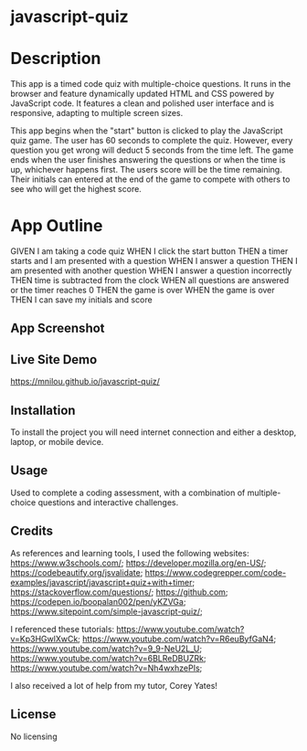 # javascript-quiz

# Description
This app is a timed code quiz with multiple-choice questions. It runs in the browser and feature dynamically updated HTML and CSS powered by JavaScript code. It features a clean and polished user interface and is responsive, adapting to multiple screen sizes.

This app begins when the "start" button is clicked to play the JavaScript quiz game. The user has 60 seconds to complete the quiz. However, every question you get wrong will deduct 5 seconds from the time left. The game ends when the user finishes answering the questions or when the time is up, whichever happens first. The users score will be the time remaining. Their initials can entered at the end of the game to compete with others to see who will get the highest score.

# App Outline
GIVEN I am taking a code quiz
WHEN I click the start button
THEN a timer starts and I am presented with a question
WHEN I answer a question
THEN I am presented with another question
WHEN I answer a question incorrectly
THEN time is subtracted from the clock
WHEN all questions are answered or the timer reaches 0
THEN the game is over
WHEN the game is over
THEN I can save my initials and score

## App Screenshot


## Live Site Demo
https://mnilou.github.io/javascript-quiz/ 

## Installation
To install the project you will need internet connection and either a desktop, laptop, or mobile device.

## Usage
Used to complete a coding assessment, with a combination of multiple-choice questions and interactive challenges. 

## Credits

As references and learning tools, I used the following websites:
https://www.w3schools.com/;
https://developer.mozilla.org/en-US/;
https://codebeautify.org/jsvalidate; 
https://www.codegrepper.com/code-examples/javascript/javascript+quiz+with+timer; 
https://stackoverflow.com/questions/; 
https://github.com;
https://codepen.io/boopalan002/pen/yKZVGa;
https://www.sitepoint.com/simple-javascript-quiz/;

I referenced these tutorials:
https://www.youtube.com/watch?v=Kp3HGwlXwCk; 
https://www.youtube.com/watch?v=R6euByfGaN4;
https://www.youtube.com/watch?v=9_9-NeU2L_U;
https://www.youtube.com/watch?v=6BLReDBUZRk;
https://www.youtube.com/watch?v=Nh4wxhzePIs; 


I also received a lot of help from my tutor, Corey Yates! 

## License

No licensing
